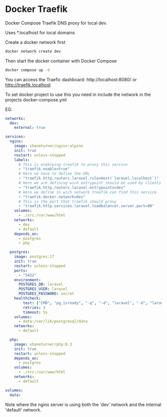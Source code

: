 # Docker Traefik
Docker Compose Traefik DNS proxy for local dev. 

Uses *.localhost for local domains 

Create a docker network first 
```bash
docker network create dev
```

Then start the docker container with Docker Compose
```bash
docker compose up -d
```

You can access the Traefic dashboard: http://localhost:8080/ or http://traefik.localhost

To set docker project to use this you need in include the network in the projects docker-compose.yml 

EG:
```YAML
networks:
  dev:
    external: true

services:
  nginx:
    image: shaneturner/nginx:alpine
    init: true
    restart: unless-stopped
    labels:
      # This is enableing treafik to proxy this service
      - "traefik.enable=true"
      # Here we have to define the URL
      - "traefik.http.routers.laravel.rule=Host(`laravel.localhost`)"
      # Here we are defining wich entrypoint should be used by clients to access this service
      - "traefik.http.routers.laravel.entrypoints=dev"
      # Here we define in wich network treafik can find this service
      - "traefik.docker.network=dev"
      # This is the port that traefik should proxy
      - "traefik.http.services.laravel.loadbalancer.server.port=80"
    volumes:
      - ./src:/var/www/html
    networks:
      - dev
      - default
    depends_on:
      - postgres
      - php

  postgres:
    image: postgres:17
    init: true
    restart: unless-stopped
    ports:
      - "5432"
    environment:
      POSTGRES_DB: laravel
      POSTGRES_USER: laravel
      POSTGRES_PASSWORD: secret
    healthcheck:
        test: ["CMD", "pg_isready", "-q", "-d", "laravel", "-U", "laravel"]
        retries: 3
        timeout: 5s
    volumes:
      - data:/var/lib/postgresql/data
    networks:
      - default

  php:
    image: shaneturner/php:8.3
    init: true
    restart: unless-stopped
    depends_on:
      - postgres
    volumes:
      - ./src:/var/www/html
    networks:
      - default

volumes:
  data:

```

Note where the nginx server is using both the 'dev' network and the internal 'default' network.
